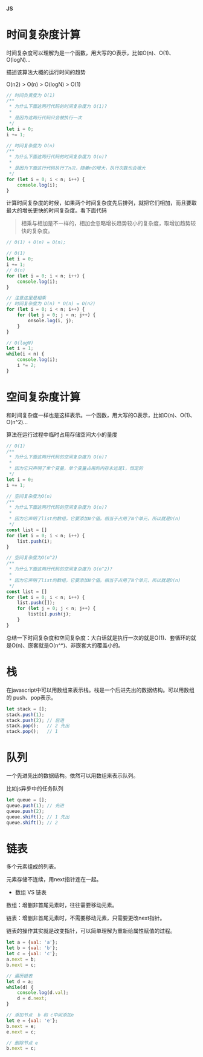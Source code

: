 #### JS

# 时间复杂度计算

时间复杂度可以理解为是一个函数，用大写的O表示，比如O(n)、O(1)、O(logN)...

描述该算法大概的运行时间的趋势

O(n2) > O(n) > O(logN) > O(1)

```js
// 时间负责度为 O(1)
/**
 * 为什么下面这两行代码的时间复杂度为 O(1)?
 * 
 * 是因为这两行代码只会被执行一次
 */
let i = 0;
i += 1;
```

```js
// 时间复杂度为 O(n)
/**
 * 为什么下面这两行代码的时间复杂度为 O(n)?
 * 
 * 是因为下面这行代码执行了n次，随着n的增大，执行次数也会增大
 */
for (let i = 0; i < n; i++) {
    console.log(i);
}
```

计算时间复杂度的时候，如果两个时间复杂度先后排列，就把它们相加，而且要取最大的增长更快的时间复杂度。看下面代码

> 相乘与相加是不一样的，相加会忽略增长趋势较小的复杂度，取增加趋势较快的复杂度。

```js
// O(1) + O(n) = O(n);

// O(1)
let i = 0;
i += 1;
// O(n)
for (let i = 0; i < n; i++) {
    console.log(i);
}
```

```js
// 注意这里是相乘
// 时间复杂度为 O(n) * O(n) = O(n2)
for (let i = 0; i < n; i++) {
    for (let j = 0; j < n; j++) {
        onsole.log(i, j);
    }
}
```

```js
// O(logN)
let i = 1;
while(i < n) {
    console.log(i);
    i *= 2;
}
```

# 空间复杂度计算

和时间复杂度一样也是这样表示。一个函数，用大写的O表示，比如O(n)、O(1)、O(n^2)...

算法在运行过程中临时占用存储空间大小的量度

```js
// O(1)
/**
 * 为什么下面这两行代码的空间复杂度为 O(n)?
 * 
 * 因为它只声明了单个变量，单个变量占用的内存永远是1，恒定的
 */
let i = 0;
i += 1;
```

```js
// 空间复杂度为O(n)
/**
 * 为什么下面这两行代码的空间复杂度为 O(n)?
 * 
 * 因为它声明了list的数组，它要添加N个值。相当于占用了N个单元，所以就是O(n)
 */
const list = []
for (let i = 0; i < n; i++) {
    list.push(i);
}
```

```js
// 空间复杂度为O(n^2)
/**
 * 为什么下面这两行代码的空间复杂度为 O(n^2)?
 * 
 * 因为它声明了list的数组，它要添加N个值。相当于占用了N个单元，所以就是O(n)
 */
const list = []
for (let i = 0; i < n; i++) {
    list.push([]);
    for (let j = 0; j < n; j++) {
        list[i].push(j);
    }
}
```

总结一下时间复杂度和空间复杂度：大白话就是执行一次的就是O(1)、套循环的就是O(n)、嵌套就是O(n^*)、非嵌套大的覆盖小的。


# 栈

在javascript中可以用数组来表示栈。栈是一个后进先出的数据结构。可以用数组的 push、pop表示。

```js
let stack = [];
stack.push(1);
stack.push(2); // 后进
stack.pop();   // 2 先出
stack.pop();   // 1
```

# 队列

一个先进先出的数据结构。依然可以用数组来表示队列。

比如js异步中的任务队列

```js
let queue = [];
queue.push(1); // 先进
queue.push(2);
queue.shift(); // 1 先出
queue.shift(); // 2
```

# 链表

多个元素组成的列表。

元素存储不连续，用next指针连在一起。

* 数组 VS 链表

数组：增删非首尾元素时，往往需要移动元素。

链表：增删非首尾元素时，不需要移动元素，只需要更改next指针。

链表的操作其实就是改变指针，可以简单理解为重新给属性赋值的过程。

```js
let a = {val: 'a'};
let b = {val: 'b'};
let c = {val: 'c'};
a.next = b;
b.next = c;

// 遍历链表
let d = a;
while(d) {
    console.log(d.val);
    d = d.next; 
}

// 添加节点  b 和 c中间添加e
let e = {val: 'e'};
b.next = e;
e.next = c;

// 删除节点 e
b.next = c;
```
